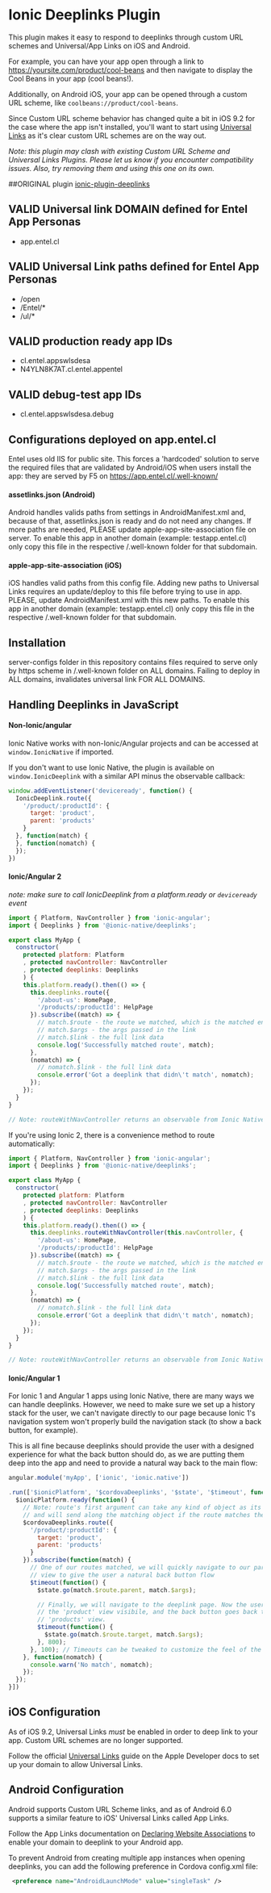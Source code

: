 Ionic Deeplinks Plugin
======

This plugin makes it easy to respond to deeplinks through custom URL schemes
and Universal/App Links on iOS and Android.

For example, you can have your app open through a link to https://yoursite.com/product/cool-beans and then navigate
to display the Cool Beans in your app (cool beans!).

Additionally, on Android iOS, your app can be opened through a custom URL scheme, like `coolbeans://product/cool-beans`.

Since Custom URL scheme behavior has changed quite a bit in iOS 9.2 for the case where the app isn't installed, you'll want to start using [Universal Links](#ios-configuration) as it's clear custom URL schemes are on the way out.

*Note: this plugin may clash with existing Custom URL Scheme and Universal Links Plugins. Please let
us know if you encounter compatibility issues. Also, try removing them and using this one on its own.*

##ORIGINAL plugin
[ionic-plugin-deeplinks](https://github.com/ionic-team/ionic-plugin-deeplinks)

## VALID Universal link DOMAIN defined for Entel App Personas
- app.entel.cl

## VALID Universal Link paths defined for Entel App Personas
- /open
- /Entel/*
- /ul/*

## VALID production ready app IDs 
- cl.entel.appswlsdesa
- N4YLN8K7AT.cl.entel.appentel

## VALID debug-test app IDs 
- cl.entel.appswlsdesa.debug

## Configurations deployed on app.entel.cl
Entel uses old IIS for public site. This forces a 'hardcoded' solution to serve the required files that are validated by Android/iOS when users install the app: they are served by F5 on https://app.entel.cl/.well-known/

#### assetlinks.json (Android)
Android handles valids paths from settings in AndroidManifest.xml and, because of that, assetlinks.json is ready and do not need any changes. If more paths are needed, PLEASE update apple-app-site-association file on server.
To enable this app in another domain (example: testapp.entel.cl) only copy this file in the respective /.well-known folder for that subdomain.  

#### apple-app-site-association (iOS)
iOS handles valid paths from this config file. Adding new paths to Universal Links requires an update/deploy to this file before trying to use in app. PLEASE, update AndroidManifest.xml with this new paths.
To enable this app in another domain (example: testapp.entel.cl) only copy this file in the respective /.well-known folder for that subdomain.  

## Installation
server-configs folder in this repository contains files required to serve only by https scheme in /.well-known folder on ALL domains. Failing to deploy in ALL domains, invalidates universal link FOR ALL DOMAINS. 


## Handling Deeplinks in JavaScript

#### Non-Ionic/angular

Ionic Native works with non-Ionic/Angular projects and can be accessed at `window.IonicNative` if imported.

If you don't want to use Ionic Native, the plugin is available on `window.IonicDeeplink` with a similar API minus the observable callback:

```javascript
window.addEventListener('deviceready', function() {
  IonicDeeplink.route({
    '/product/:productId': {
      target: 'product',
      parent: 'products'
    }
  }, function(match) {
  }, function(nomatch) {
  });
})
```

#### Ionic/Angular 2

*note: make sure to call IonicDeeplink from a platform.ready or `deviceready` event*


```javascript
import { Platform, NavController } from 'ionic-angular';
import { Deeplinks } from '@ionic-native/deeplinks';

export class MyApp {
  constructor(
    protected platform: Platform
    , protected navController: NavController
    , protected deeplinks: Deeplinks
    ) {
    this.platform.ready().then(() => {
      this.deeplinks.route({
        '/about-us': HomePage,
        '/products/:productId': HelpPage
      }).subscribe((match) => {
        // match.$route - the route we matched, which is the matched entry from the arguments to route()
        // match.$args - the args passed in the link
        // match.$link - the full link data
        console.log('Successfully matched route', match);
      },
      (nomatch) => {
        // nomatch.$link - the full link data
        console.error('Got a deeplink that didn\'t match', nomatch);
      });
    });
  }
}

// Note: routeWithNavController returns an observable from Ionic Native so it *must* be subscribed to first in order to trigger.
```

If you're using Ionic 2, there is a convenience method to route automatically:

```javascript
import { Platform, NavController } from 'ionic-angular';
import { Deeplinks } from '@ionic-native/deeplinks';

export class MyApp {
  constructor(
    protected platform: Platform
    , protected navController: NavController
    , protected deeplinks: Deeplinks
    ) {
    this.platform.ready().then(() => {
      this.deeplinks.routeWithNavController(this.navController, {
        '/about-us': HomePage,
        '/products/:productId': HelpPage
      }).subscribe((match) => {
        // match.$route - the route we matched, which is the matched entry from the arguments to route()
        // match.$args - the args passed in the link
        // match.$link - the full link data
        console.log('Successfully matched route', match);
      },
      (nomatch) => {
        // nomatch.$link - the full link data
        console.error('Got a deeplink that didn\'t match', nomatch);
      });
    });
  }
}

// Note: routeWithNavController returns an observable from Ionic Native so it *must* be subscribed to first in order to trigger.
```

#### Ionic/Angular 1

For Ionic 1 and Angular 1 apps using Ionic Native, there are many ways we can handle deeplinks. However,
we need to make sure we set up a history stack for the user, we can't navigate directly to our page
because Ionic 1's navigation system won't properly build the navigation stack (to show a back button, for example).

This is all fine because deeplinks should provide the user with a designed experience for what the back button
should do, as we are putting them deep into the app and need to provide a natural way back to the main flow:


```javascript
angular.module('myApp', ['ionic', 'ionic.native'])

.run(['$ionicPlatform', '$cordovaDeeplinks', '$state', '$timeout', function($ionicPlatform, $cordovaDeeplinks, $state, $timeout) {
  $ionicPlatform.ready(function() {
    // Note: route's first argument can take any kind of object as its data,
    // and will send along the matching object if the route matches the deeplink
    $cordovaDeeplinks.route({
      '/product/:productId': {
        target: 'product',
        parent: 'products'
      }
    }).subscribe(function(match) {
      // One of our routes matched, we will quickly navigate to our parent
      // view to give the user a natural back button flow
      $timeout(function() {
        $state.go(match.$route.parent, match.$args);

        // Finally, we will navigate to the deeplink page. Now the user has
        // the 'product' view visibile, and the back button goes back to the
        // 'products' view.
        $timeout(function() {
          $state.go(match.$route.target, match.$args);
        }, 800);
      }, 100); // Timeouts can be tweaked to customize the feel of the deeplink
    }, function(nomatch) {
      console.warn('No match', nomatch);
    });
  });
}])
```



## iOS Configuration

As of iOS 9.2, Universal Links *must* be enabled in order to deep link to your app. Custom URL schemes are no longer supported.

Follow the official [Universal Links](https://developer.apple.com/library/ios/documentation/General/Conceptual/AppSearch/UniversalLinks.html) guide on the Apple Developer docs
to set up your domain to allow Universal Links.

## Android Configuration

Android supports Custom URL Scheme links, and as of Android 6.0 supports a similar feature to iOS' Universal Links called App Links.

Follow the App Links documentation on [Declaring Website Associations](https://developer.android.com/training/app-links/index.html#web-assoc) to enable your domain to
deeplink to your Android app.

To prevent Android from creating multiple app instances when opening deeplinks, you can add the following preference in Cordova config.xml file:

```xml
 <preference name="AndroidLaunchMode" value="singleTask" />
```
